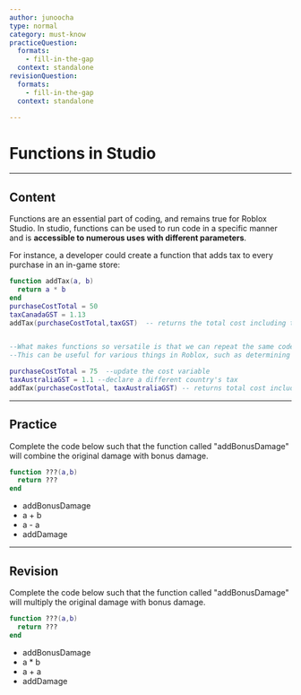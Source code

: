 ```yaml
---
author: junoocha
type: normal
category: must-know
practiceQuestion:
  formats:
    - fill-in-the-gap
  context: standalone
revisionQuestion:
  formats:
    - fill-in-the-gap
  context: standalone

---
```


# Functions in Studio
---

## Content
Functions are an essential part of coding, and remains true for Roblox Studio. In studio, functions can be used to run code in a specific manner and is **accessible to numerous uses with different parameters**.

For instance, a developer could create a function that adds tax to every purchase in an in-game store:

```lua
function addTax(a, b)
  return a * b
end
purchaseCostTotal = 50
taxCanadaGST = 1.13
addTax(purchaseCostTotal,taxGST)  -- returns the total cost including tax 


--What makes functions so versatile is that we can repeat the same code, but with different parameters
--This can be useful for various things in Roblox, such as determining the drop rate of an item based on its rarity

purchaseCostTotal = 75  --update the cost variable
taxAustraliaGST = 1.1 --declare a different country's tax
addTax(purchaseCostTotal, taxAustraliaGST) -- returns total cost including tax in Australia
```
---

## Practice

Complete the code below such that the function called "addBonusDamage" will combine the original damage with bonus damage.

```lua
function ???(a,b)
  return ???
end
```
- addBonusDamage
- a + b
- a - a
- addDamage

---

## Revision

Complete the code below such that the function called "addBonusDamage" will multiply the original damage with bonus damage.

```lua
function ???(a,b)
  return ???
end
```
- addBonusDamage
- a * b
- a + a
- addDamage
